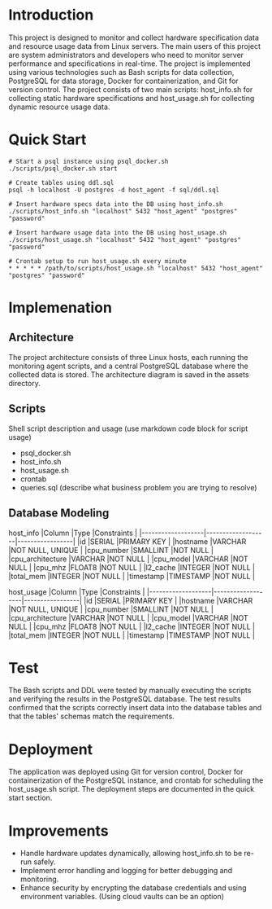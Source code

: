 # Introduction
This project is designed to monitor and collect hardware specification data and resource usage data from Linux servers. 
The main users of this project are system administrators and developers who need to monitor server performance and specifications in real-time. 
The project is implemented using various technologies such as Bash scripts for data collection, PostgreSQL for data storage, Docker for containerization, and Git for version control. 
The project consists of two main scripts: host_info.sh for collecting static hardware specifications and host_usage.sh for collecting dynamic resource usage data.

# Quick Start
```
# Start a psql instance using psql_docker.sh
./scripts/psql_docker.sh start

# Create tables using ddl.sql
psql -h localhost -U postgres -d host_agent -f sql/ddl.sql

# Insert hardware specs data into the DB using host_info.sh
./scripts/host_info.sh "localhost" 5432 "host_agent" "postgres" "password"

# Insert hardware usage data into the DB using host_usage.sh
./scripts/host_usage.sh "localhost" 5432 "host_agent" "postgres" "password"

# Crontab setup to run host_usage.sh every minute
* * * * * /path/to/scripts/host_usage.sh "localhost" 5432 "host_agent" "postgres" "password"
```

# Implemenation

## Architecture
The project architecture consists of three Linux hosts, each running the monitoring agent scripts, and a central PostgreSQL database where the collected data is stored. 
The architecture diagram is saved in the assets directory.

## Scripts
Shell script description and usage (use markdown code block for script usage)
- psql_docker.sh
- host_info.sh
- host_usage.sh
- crontab
- queries.sql (describe what business problem you are trying to resolve)

## Database Modeling

host_info
|Column	            |Type	              |Constraints      |
|-------------------|-------------------|-----------------|
|id	                |SERIAL	            |PRIMARY KEY      |
|hostname	          |VARCHAR	          |NOT NULL, UNIQUE |
|cpu_number	        |SMALLINT	          |NOT NULL         |
|cpu_architecture	  |VARCHAR	          |NOT NULL         |
|cpu_model	        |VARCHAR	          |NOT NULL         |
|cpu_mhz	          |FLOAT8	            |NOT NULL         |
|l2_cache	          |INTEGER	          |NOT NULL         |
|total_mem	        |INTEGER	          |NOT NULL         |
|timestamp	        |TIMESTAMP	        |NOT NULL         |

host_usage
|Column	            |Type	              |Constraints      |
|-------------------|-------------------|-----------------|
|id	                |SERIAL	            |PRIMARY KEY      |
|hostname	          |VARCHAR	          |NOT NULL, UNIQUE |
|cpu_number	        |SMALLINT	          |NOT NULL         |
|cpu_architecture	  |VARCHAR	          |NOT NULL         |
|cpu_model	        |VARCHAR	          |NOT NULL         |
|cpu_mhz	          |FLOAT8	            |NOT NULL         |
|l2_cache	          |INTEGER	          |NOT NULL         |
|total_mem	        |INTEGER	          |NOT NULL         |
|timestamp	        |TIMESTAMP	        |NOT NULL         |

# Test
The Bash scripts and DDL were tested by manually executing the scripts and verifying the results in the PostgreSQL database. 
The test results confirmed that the scripts correctly insert data into the database tables and that the tables' schemas match the requirements.

# Deployment
The application was deployed using Git for version control, Docker for containerization of the PostgreSQL instance, and crontab for scheduling the host_usage.sh script. 
The deployment steps are documented in the quick start section.

# Improvements
- Handle hardware updates dynamically, allowing host_info.sh to be re-run safely.
- Implement error handling and logging for better debugging and monitoring.
- Enhance security by encrypting the database credentials and using environment variables. (Using cloud vaults can be an option)
